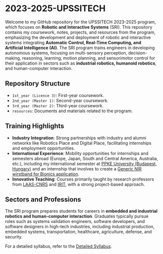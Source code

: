 # 2023-2025-UPSSITECH

Welcome to my GitHub repository for the UPSSITECH 2023-2025 program, which focuses on **Robotic and Interactive Systems** (SRI). This repository contains my coursework, notes, projects, and resources from the program, emphasizing the development and deployment of robotic and interactive systems integrating **Automatic Control, Real-Time Computing, and Artificial Intelligence (AI)**. The SRI program trains engineers in developing autonomous systems, focusing on multi-sensory perception, decision-making, reasoning, learning, motion planning, and sensorimotor control for their application in sectors such as **industrial robotics, humanoid robotics**, and human-computer interaction.

## Repository Structure

- `1st_year (Licence 3)`: First-year coursework.
- `2nd_year (Master 1)`: Second-year coursework.
- `3rd_year (Master 2)`: Third-year coursework.
- `resources`: Documents and materials related to the program.

## Training Highlights

- **Industry Integration**: Strong partnerships with industry and alumni networks like Robotics Place and Digital Place, facilitating internships and employment opportunities.
- **International Experience**: Mobility opportunities for internships and semesters abroad (Europe, Japan, South and Central America, Australia, etc.), including my international semester at [PPKE University (Budapest, Hungary)](https://github.com/acromtech/PPKE_International_Semester) and an internship that involves to create a [Generic NIR wirstband for Bionics application]().
- **Innovative Teaching**: Courses primarily taught by research professors from [LAAS-CNRS](https://www.laas.fr/en/) and [IRIT](https://www.irit.fr/en/home/), with a strong project-based approach.

## Sectors and Professions

The SRI program prepares students for careers in **embedded and industrial robotics and human-computer interaction**. Graduates typically pursue roles such as systems validation engineers, software developers, and software designers in high-tech industries, including industrial production, embedded systems, transportation, healthcare, agriculture, defense, and security.

For a detailed syllabus, refer to the [Detailed Syllabus](/resources/OLD_Syllabus_SRI_2020_2022_EN.pdf).